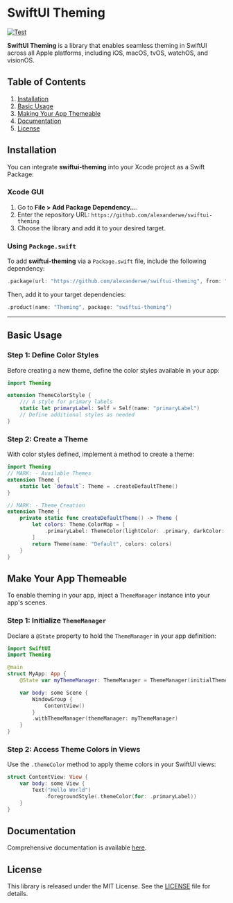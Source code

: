 # SwiftUI Theming

[![Test](https://github.com/alexanderwe/swiftui-theming/actions/workflows/test.yml/badge.svg)](https://github.com/alexanderwe/swiftui-theming/actions/workflows/test.yml)

**SwiftUI Theming** is a library that enables seamless theming in SwiftUI across all Apple platforms, including iOS, macOS, tvOS, watchOS, and visionOS.

## Table of Contents

1. [Installation](#installation)
2. [Basic Usage](#basic-usage)
3. [Making Your App Themeable](#make-your-app-themeable)
4. [Documentation](#documentation)
5. [License](#license)

## Installation

You can integrate **swiftui-theming** into your Xcode project as a Swift Package:

### Xcode GUI

1. Go to **File > Add Package Dependency...**.
2. Enter the repository URL:
   `https://github.com/alexanderwe/swiftui-theming`
3. Choose the library and add it to your desired target.

### Using `Package.swift`

To add **swiftui-theming** via a `Package.swift` file, include the following dependency:

```swift
.package(url: "https://github.com/alexanderwe/swiftui-theming", from: "0.1.0")
```

Then, add it to your target dependencies:

```swift
.product(name: "Theming", package: "swiftui-theming")
```

---

## Basic Usage

### Step 1: Define Color Styles

Before creating a new theme, define the color styles available in your app:

```swift
import Theming

extension ThemeColorStyle {
    /// A style for primary labels
    static let primaryLabel: Self = Self(name: "primaryLabel")
    // Define additional styles as needed
}
```

### Step 2: Create a Theme

With color styles defined, implement a method to create a theme:

```swift
import Theming
// MARK: - Available Themes
extension Theme {
    static let `default`: Theme = .createDefaultTheme()
}

// MARK: - Theme Creation
extension Theme {
    private static func createDefaultTheme() -> Theme {
        let colors: Theme.ColorMap = [
            .primaryLabel: ThemeColor(lightColor: .primary, darkColor: .primary)
        ]
        return Theme(name: "Default", colors: colors)
    }
}
```

## Make Your App Themeable

To enable theming in your app, inject a `ThemeManager` instance into your app's scenes.

### Step 1: Initialize `ThemeManager`

Declare a `@State` property to hold the `ThemeManager` in your app definition:

```swift
import SwiftUI
import Theming

@main
struct MyApp: App {
    @State var myThemeManager: ThemeManager = ThemeManager(initialTheme: .default)

    var body: some Scene {
        WindowGroup {
            ContentView()
        }
        .withThemeManager(themeManager: myThemeManager)
    }
}
```

### Step 2: Access Theme Colors in Views

Use the `.themeColor` method to apply theme colors in your SwiftUI views:

```swift
struct ContentView: View {
    var body: some View {
        Text("Hello World")
            .foregroundStyle(.themeColor(for: .primaryLabel))
    }
}
```

## Documentation

Comprehensive documentation is available [here](https://alexanderwe.github.io/swiftui-theming/documentation/overview).

## License

This library is released under the MIT License. See the [LICENSE](LICENSE) file for details.
